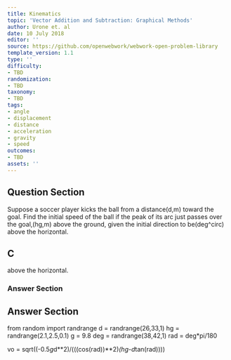 ```yaml
---
title: Kinematics
topic: 'Vector Addition and Subtraction: Graphical Methods'
author: Urone et. al
date: 10 July 2018
editor: ''
source: https://github.com/openwebwork/webwork-open-problem-library
template_version: 1.1
type: ''
difficulty:
- TBD
randomization:
- TBD
taxonomy:
- TBD
tags:
- angle
- displacement
- distance
- acceleration
- gravity
- speed
outcomes:
- TBD
assets: ''
---
```


## Question Section 

Suppose a soccer player kicks the ball from a distance(d,m) toward the goal. Find the initial speed of the ball if the peak of its arc just passes over the goal,(hg,m) above the ground, given the initial direction to be(deg^circ) above the horizontal.

## C
above the horizontal.
### Answer Section


## Answer Section

from random import randrange
d = randrange(26,33,1)
hg = randrange(2.1,2.5,0.1)
g = 9.8
deg = randrange(38,42,1)
rad = deg*pi/180

vo = sqrt((-0.5*g*d**2)/(((cos(rad))**2)*(hg-d*tan(rad))))
